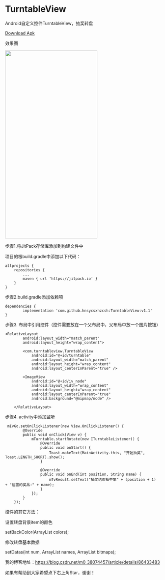 # TurntableView
Android自定义控件TurntableView，抽奖转盘

<a href="https://github.com/hnsycsxhzcsh/TurntableView/blob/master/myres/turntableview.apk">Download Apk</a>

效果图

<img src="https://github.com/hnsycsxhzcsh/TurntableView/blob/master/myres/turntableview.gif" width="300" height="612">

步骤1.将JitPack存储库添加到构建文件中

项目的根build.gradle中添加以下代码：

	allprojects {
		repositories {
			...
			maven { url 'https://jitpack.io' }
		}
	}

步骤2.build.gradle添加依赖项

	dependencies {
	        implementation 'com.github.hnsycsxhzcsh:TurntableView:v1.1'
	}
  
步骤3. 布局中引用控件（控件需要放在一个父布局中，父布局中放一个图片按钮）

    <RelativeLayout
            android:layout_width="match_parent"
            android:layout_height="wrap_content">

            <com.turntableview.TurntableView
                android:id="@+id/turntable"
                android:layout_width="match_parent"
                android:layout_height="wrap_content"
                android:layout_centerInParent="true" />

            <ImageView
                android:id="@+id/iv_node"
                android:layout_width="wrap_content"
                android:layout_height="wrap_content"
                android:layout_centerInParent="true"
                android:background="@mipmap/node" />

        </RelativeLayout>
        
步骤4. activity中添加监听

     mIvGo.setOnClickListener(new View.OnClickListener() {
            @Override
            public void onClick(View v) {
                mTurntable.startRotate(new ITurntableListener() {
                    @Override
                    public void onStart() {
                        Toast.makeText(MainActivity.this, "开始抽奖", Toast.LENGTH_SHORT).show();
                    }

                    @Override
                    public void onEnd(int position, String name) {
                        mTvResult.setText("抽奖结束抽中第" + (position + 1) + "位置的奖品:" + name);
                    }
                });
            }
        });
        
控件的其它方法：

设置转盘背景item的颜色

setBackColor(ArrayList<Integer> colors);
  
修改转盘基本数据

setDatas(int num, ArrayList<String> names, ArrayList<Bitmap> bitmaps);
	
我的博客地址：https://blog.csdn.net/m0_38074457/article/details/86433483

如果有帮助到大家希望点下右上角Star，谢谢！

